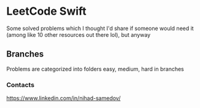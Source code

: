 # LeetCode Swift
Some solved problems which I thought I'd share if someone would need it (among like 10 other resources out there lol), but anyway

## Branches
Problems are categorized into folders easy, medium, hard in branches

### Contacts
https://www.linkedin.com/in/nihad-samedov/

